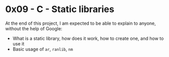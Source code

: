 # 0x09 - C - Static libraries

At the end of this project, I am expected to be able to explain to anyone, without the help of Google:
* What is a static library, how does it work, how to create one, and how to use it
* Basic usage of `ar`, `ranlib`, `nm`
